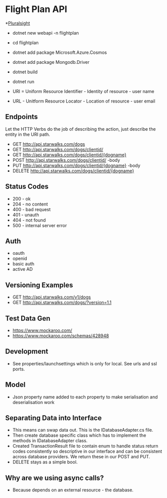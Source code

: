 # Flight Plan API

*[Pluralsight](https://app.pluralsight.com/library/courses/asp-dot-net-core-6-webapi-using-nosql-databases/table-of-contents)

* dotnet new webapi -n flightplan
* cd flightplan
* dotnet add package Microsoft.Azure.Cosmos
* dotnet add package Mongodb.Driver
* dotnet build
* dotnet run

* URI = Uniform Resource Identifier - Identity of resource - user name
* URL - Unitform Resource Locator - Location of resource - user email

## Endpoints

Let the HTTP Verbs do the job of describing the action, just describe the entity in the URI path.

* GET http://api.starwalks.com/dogs
* GET http://api.starwalks.com/dogs/clientid/
* GET http://api.starwalks.com/dogs/clientid/{dogname}
* POST http://api.starwalks.com/dogs/clientid/ -body
* PUT http://api.starwalks.com/dogs/clientid/{dogname} -body
* DELETE http://api.starwalks.com/dogs/clientid/{dogname}

## Status Codes

* 200 - ok
* 204 - no content
* 400 - bad request
* 401 - unauth
* 404 - not found
* 500 - internal server error

## Auth

* oauth
* openid
* basic auth
* active AD

## Versioning Examples

* GET http://api.starwalks.com/v1/dogs  
* GET http://api.starwalks.com/dogs/?version=1.1

## Test Data Gen

* https://www.mockaroo.com/
* https://www.mockaroo.com/schemas/428948

## Development

* See properties/launchsettings which is only for local. See urls and ssl ports.

## Model

* Json property name added to each property to make serialisation and deserialisation work

## Separating Data into Interface

* This means can swap data out. This is the IDatabaseAdapter.cs file.
* Then create database specific class which has to implement the methods in IDatabaseAdapter class.
* Created TransactionResult file to contain enum to handle status return codes consistently so descriptive in our interface and can be consistent across database providers. We return these in our POST and PUT.
* DELETE stays as a simple bool.

## Why are we using async calls?

* Because depends on an external resource - the database.